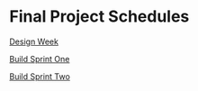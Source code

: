 # Final Project Schedules

[Design Week](./../design)

[Build Sprint One](./../build-1)

[Build Sprint Two](./../build-2)
